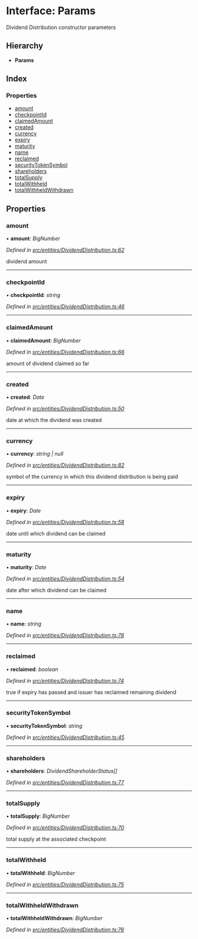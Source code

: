 # Interface: Params

Dividend Distribution constructor parameters

## Hierarchy

* **Params**

## Index

### Properties

* [amount](entities.params-10.md#amount)
* [checkpointId](entities.params-10.md#checkpointid)
* [claimedAmount](entities.params-10.md#claimedamount)
* [created](entities.params-10.md#created)
* [currency](entities.params-10.md#currency)
* [expiry](entities.params-10.md#expiry)
* [maturity](entities.params-10.md#maturity)
* [name](entities.params-10.md#name)
* [reclaimed](entities.params-10.md#reclaimed)
* [securityTokenSymbol](entities.params-10.md#securitytokensymbol)
* [shareholders](entities.params-10.md#shareholders)
* [totalSupply](entities.params-10.md#totalsupply)
* [totalWithheld](entities.params-10.md#totalwithheld)
* [totalWithheldWithdrawn](entities.params-10.md#totalwithheldwithdrawn)

## Properties

###  amount

• **amount**: *BigNumber*

*Defined in [src/entities/DividendDistribution.ts:62](https://github.com/PolymathNetwork/polymath-sdk/blob/ce52226/src/entities/DividendDistribution.ts#L62)*

dividend amount

___

###  checkpointId

• **checkpointId**: *string*

*Defined in [src/entities/DividendDistribution.ts:46](https://github.com/PolymathNetwork/polymath-sdk/blob/ce52226/src/entities/DividendDistribution.ts#L46)*

___

###  claimedAmount

• **claimedAmount**: *BigNumber*

*Defined in [src/entities/DividendDistribution.ts:66](https://github.com/PolymathNetwork/polymath-sdk/blob/ce52226/src/entities/DividendDistribution.ts#L66)*

amount of dividend claimed so far

___

###  created

• **created**: *Date*

*Defined in [src/entities/DividendDistribution.ts:50](https://github.com/PolymathNetwork/polymath-sdk/blob/ce52226/src/entities/DividendDistribution.ts#L50)*

date at which the dividend was created

___

###  currency

• **currency**: *string | null*

*Defined in [src/entities/DividendDistribution.ts:82](https://github.com/PolymathNetwork/polymath-sdk/blob/ce52226/src/entities/DividendDistribution.ts#L82)*

symbol of the currency in which this dividend distribution is being paid

___

###  expiry

• **expiry**: *Date*

*Defined in [src/entities/DividendDistribution.ts:58](https://github.com/PolymathNetwork/polymath-sdk/blob/ce52226/src/entities/DividendDistribution.ts#L58)*

date until which dividend can be claimed

___

###  maturity

• **maturity**: *Date*

*Defined in [src/entities/DividendDistribution.ts:54](https://github.com/PolymathNetwork/polymath-sdk/blob/ce52226/src/entities/DividendDistribution.ts#L54)*

date after which dividend can be claimed

___

###  name

• **name**: *string*

*Defined in [src/entities/DividendDistribution.ts:78](https://github.com/PolymathNetwork/polymath-sdk/blob/ce52226/src/entities/DividendDistribution.ts#L78)*

___

###  reclaimed

• **reclaimed**: *boolean*

*Defined in [src/entities/DividendDistribution.ts:74](https://github.com/PolymathNetwork/polymath-sdk/blob/ce52226/src/entities/DividendDistribution.ts#L74)*

true if expiry has passed and issuer has reclaimed remaining dividend

___

###  securityTokenSymbol

• **securityTokenSymbol**: *string*

*Defined in [src/entities/DividendDistribution.ts:45](https://github.com/PolymathNetwork/polymath-sdk/blob/ce52226/src/entities/DividendDistribution.ts#L45)*

___

###  shareholders

• **shareholders**: *DividendShareholderStatus[]*

*Defined in [src/entities/DividendDistribution.ts:77](https://github.com/PolymathNetwork/polymath-sdk/blob/ce52226/src/entities/DividendDistribution.ts#L77)*

___

###  totalSupply

• **totalSupply**: *BigNumber*

*Defined in [src/entities/DividendDistribution.ts:70](https://github.com/PolymathNetwork/polymath-sdk/blob/ce52226/src/entities/DividendDistribution.ts#L70)*

total supply at the associated checkpoint

___

###  totalWithheld

• **totalWithheld**: *BigNumber*

*Defined in [src/entities/DividendDistribution.ts:75](https://github.com/PolymathNetwork/polymath-sdk/blob/ce52226/src/entities/DividendDistribution.ts#L75)*

___

###  totalWithheldWithdrawn

• **totalWithheldWithdrawn**: *BigNumber*

*Defined in [src/entities/DividendDistribution.ts:76](https://github.com/PolymathNetwork/polymath-sdk/blob/ce52226/src/entities/DividendDistribution.ts#L76)*
